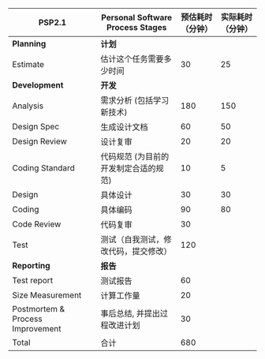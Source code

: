 PSP2.1 | Personal Software Process Stages | 预估耗时（分钟） | 实际耗时（分钟）
--- | --- | --- | --- 
**Planning** | **计划**
Estimate | 估计这个任务需要多少时间 | 30 |  25 |
**Development** | **开发**
Analysis |  需求分析 (包括学习新技术) | 180 | 150
Design Spec |  生成设计文档 | 60 | 50
Design Review | 设计复审 | 20 | 20
Coding Standard | 代码规范 (为目前的开发制定合适的规范) | 10 | 5
Design | 具体设计 | 30 | 30
Coding | 具体编码 | 90 | 80
Code Review | 代码复审 | 30 | 
Test | 测试（自我测试，修改代码，提交修改）| 120 | 
**Reporting** | **报告**
Test report | 测试报告 | 60 | 
Size Measurement | 计算工作量 | 20 | 
Postmortem & Process Improvement |  事后总结, 并提出过程改进计划 | 30 | 
Total | 合计 | 680 | 
